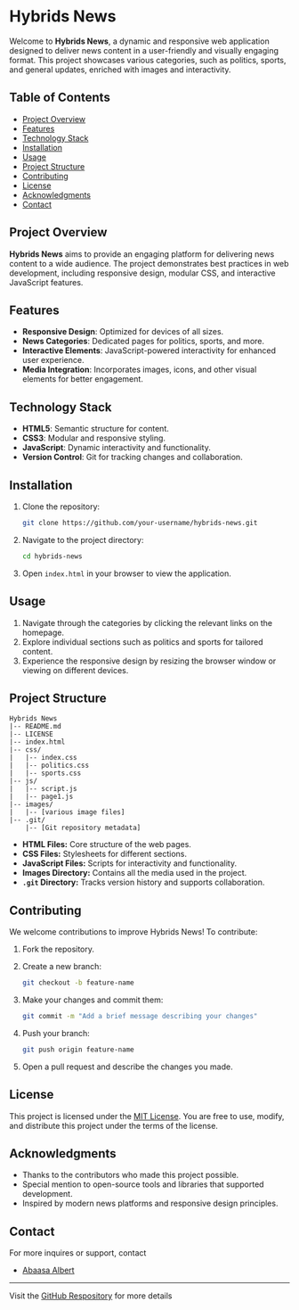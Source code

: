 # Hybrids News

Welcome to **Hybrids News**, a dynamic and responsive web application designed to deliver news content in a user-friendly and visually engaging format. This project showcases various categories, such as politics, sports, and general updates, enriched with images and interactivity.

## Table of Contents

- [Project Overview](#project-overview)
- [Features](#features)
- [Technology Stack](#technology-stack)
- [Installation](#installation)
- [Usage](#usage)
- [Project Structure](#project-structure)
- [Contributing](#contributing)
- [License](#license)
- [Acknowledgments](#acknowledgments)
- [Contact](#contact)

## Project Overview

**Hybrids News** aims to provide an engaging platform for delivering news content to a wide audience. The project demonstrates best practices in web development, including responsive design, modular CSS, and interactive JavaScript features.

## Features

- **Responsive Design**: Optimized for devices of all sizes.
- **News Categories**: Dedicated pages for politics, sports, and more.
- **Interactive Elements**: JavaScript-powered interactivity for enhanced user experience.
- **Media Integration**: Incorporates images, icons, and other visual elements for better engagement.

## Technology Stack

- **HTML5**: Semantic structure for content.
- **CSS3**: Modular and responsive styling.
- **JavaScript**: Dynamic interactivity and functionality.
- **Version Control**: Git for tracking changes and collaboration.

## Installation

1. Clone the repository:
   ```bash
   git clone https://github.com/your-username/hybrids-news.git
   ```
   
2. Navigate to the project directory:
    ```bash
    cd hybrids-news
    ```
3. Open `index.html` in your browser to view the application.

## Usage

1. Navigate through the categories by clicking the relevant links on the homepage.
2. Explore individual sections such as politics and sports for tailored content.
3. Experience the responsive design by resizing the browser window or viewing on different devices.

## Project Structure

```
Hybrids News
|-- README.md
|-- LICENSE
|-- index.html
|-- css/
|   |-- index.css
|   |-- politics.css
|   |-- sports.css
|-- js/
|   |-- script.js
|   |-- page1.js
|-- images/
|   |-- [various image files]
|-- .git/
    |-- [Git repository metadata]
```

- **HTML Files:** Core structure of the web pages.
- **CSS Files:** Stylesheets for different sections.
- **JavaScript Files:** Scripts for interactivity and functionality.
- **Images Directory:** Contains all the media used in the project.
- **`.git` Directory:** Tracks version history and supports collaboration.

## Contributing

We welcome contributions to improve Hybrids News! To contribute:

1. Fork the repository.

2. Create a new branch:
    ```bash
    git checkout -b feature-name
    ```

3. Make your changes and commit them:
    ```bash
    git commit -m "Add a brief message describing your changes"
    ```

4. Push your branch:
    ```bash
    git push origin feature-name
    ```

5. Open a pull request and describe the changes you made.

## License

This project is licensed under the [MIT License](). You are free to use, modify, and distribute this project under the terms of the license.

## Acknowledgments

- Thanks to the contributors who made this project possible.
- Special mention to open-source tools and libraries that supported development.
- Inspired by modern news platforms and responsive design principles.

## Contact

For more inquires or support, contact
- [Abaasa Albert](https://github.com/Altech001)

---

Visit the [GitHub Respository](https://github.com/Altech001/hybridsnews) for more details

